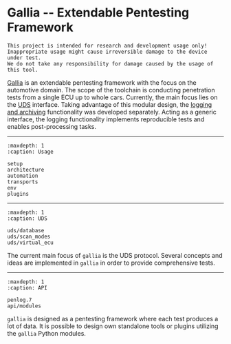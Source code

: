 <!--
SPDX-FileCopyrightText: AISEC Pentesting Team

SPDX-License-Identifier: CC0-1.0
-->

# Gallia -- Extendable Pentesting Framework

```{warning}
This project is intended for research and development usage only!
Inappropriate usage might cause irreversible damage to the device under test.
We do not take any responsibility for damage caused by the usage of this tool.
```

[Gallia](https://github.com/Fraunhofer-AISEC/gallia) is an extendable pentesting framework with the focus on the automotive domain.
The scope of the toolchain is conducting penetration tests from a single ECU up to whole cars.
Currently, the main focus lies on the [UDS](https://www.iso.org/standard/72439.html) interface.
Taking advantage of this modular design, the [logging and archiving](https://fraunhofer-aisec.github.io/gallia/penlog.7.html) functionality was developed separately.
Acting as a generic interface, the logging functionality implements reproducible tests and enables post-processing tasks.

----

```{toctree}
:maxdepth: 1
:caption: Usage

setup
architecture
automation
transports
env
plugins
```

----

```{toctree}
:maxdepth: 1
:caption: UDS

uds/database
uds/scan_modes
uds/virtual_ecu
```

The current main focus of `gallia` is the UDS protocol.
Several concepts and ideas are implemented in `gallia` in order to provide comprehensive tests.

----

```{toctree}
:maxdepth: 1
:caption: API

penlog.7
api/modules
```

`gallia` is designed as a pentesting framework where each test produces a lot of data.
It is possible to design own standalone tools or plugins utilizing the `gallia` Python modules.


